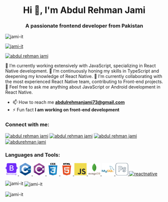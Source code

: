 <h1 align="center">Hi 👋, I'm Abdul Rehman Jami</h1>
<h3 align="center">A passionate frontend developer from Pakistan</h3>

<p align="left"> <img src="https://komarev.com/ghpvc/?username=jami-it&label=Profile%20views&color=0e75b6&style=flat" alt="jami-it" /> </p>

<p align="left"> <a href="https://github.com/ryo-ma/github-profile-trophy"><img src="https://github-profile-trophy.vercel.app/?username=jami-it" alt="jami-it" /></a> </p>

<p align="left"> <a href="https://twitter.com/ARJami7861" target="blank"><img src="https://img.shields.io/twitter/follow/abdul rehman jami?logo=twitter&style=for-the-badge" alt="abdul rehman jami" /></a> </p>

🔭 I’m currently working extensively with JavaScript, specializing in React Native development.
🌱 I’m continuously honing my skills in TypeScript and deepening my knowledge of React Native.
👯 I’m currently collaborating with the most experienced React Native team, contributing to Front-end projects.
💬 Feel free to ask me anything about JavaScript or Android development in React Native.
- 📫 How to reach me **abdulrehmanjami73@gmail.com**
- ⚡ Fun fact **I am working on front-end development**

<h3 align="left">Connect with me:</h3>
<p align="left">
<a href="https://twitter.com/ARJami7861" target="blank"><img align="center" src="https://raw.githubusercontent.com/rahuldkjain/github-profile-readme-generator/master/src/images/icons/Social/twitter.svg" alt="abdul rehman jami" height="30" width="40" /></a>
<a href="https://linkedin.com/in/abdul rehman jami" target="blank"><img align="center" src="https://raw.githubusercontent.com/rahuldkjain/github-profile-readme-generator/master/src/images/icons/Social/linked-in-alt.svg" alt="abdul rehman jami" height="30" width="40" /></a>
<a href="https://fb.com/abdul rehman jami" target="blank"><img align="center" src="https://raw.githubusercontent.com/rahuldkjain/github-profile-readme-generator/master/src/images/icons/Social/facebook.svg" alt="abdul rehman jami" height="30" width="40" /></a>
<a href="https://instagram.com/abdurehman jami" target="blank"><img align="center" src="https://raw.githubusercontent.com/rahuldkjain/github-profile-readme-generator/master/src/images/icons/Social/instagram.svg" alt="abdurehman jami" height="30" width="40" /></a>
</p>

<h3 align="left">Languages and Tools:</h3>
<p align="left"> <a href="https://getbootstrap.com" target="_blank" rel="noreferrer"> <img src="https://raw.githubusercontent.com/devicons/devicon/master/icons/bootstrap/bootstrap-plain-wordmark.svg" alt="bootstrap" width="40" height="40"/> </a> <a href="https://www.w3schools.com/cpp/" target="_blank" rel="noreferrer"> <img src="https://raw.githubusercontent.com/devicons/devicon/master/icons/cplusplus/cplusplus-original.svg" alt="cplusplus" width="40" height="40"/> </a> <a href="https://www.w3schools.com/cs/" target="_blank" rel="noreferrer"> <img src="https://raw.githubusercontent.com/devicons/devicon/master/icons/csharp/csharp-original.svg" alt="csharp" width="40" height="40"/> </a> <a href="https://www.w3schools.com/css/" target="_blank" rel="noreferrer"> <img src="https://raw.githubusercontent.com/devicons/devicon/master/icons/css3/css3-original-wordmark.svg" alt="css3" width="40" height="40"/> </a> <a href="https://www.w3.org/html/" target="_blank" rel="noreferrer"> <img src="https://raw.githubusercontent.com/devicons/devicon/master/icons/html5/html5-original-wordmark.svg" alt="html5" width="40" height="40"/> </a> <a href="https://developer.mozilla.org/en-US/docs/Web/JavaScript" target="_blank" rel="noreferrer"> <img src="https://raw.githubusercontent.com/devicons/devicon/master/icons/javascript/javascript-original.svg" alt="javascript" width="40" height="40"/> </a> <a href="https://www.mongodb.com/" target="_blank" rel="noreferrer"> <img src="https://raw.githubusercontent.com/devicons/devicon/master/icons/mongodb/mongodb-original-wordmark.svg" alt="mongodb" width="40" height="40"/> </a> <a href="https://www.mysql.com/" target="_blank" rel="noreferrer"> <img src="https://raw.githubusercontent.com/devicons/devicon/master/icons/mysql/mysql-original-wordmark.svg" alt="mysql" width="40" height="40"/> </a> <a href="https://www.photoshop.com/en" target="_blank" rel="noreferrer"> <img src="https://raw.githubusercontent.com/devicons/devicon/master/icons/photoshop/photoshop-line.svg" alt="photoshop" width="40" height="40"/> </a> <a href="https://reactnative.dev/" target="_blank" rel="noreferrer"> <img src="https://reactnative.dev/img/header_logo.svg" alt="reactnative" width="40" height="40"/> </a> </p>

<p><img align="left" src="https://github-readme-stats.vercel.app/api/top-langs?username=jami-it&show_icons=true&locale=en&layout=compact" alt="jami-it" /></p>

<p>&nbsp;<img align="center" src="https://github-readme-stats.vercel.app/api?username=jami-it&show_icons=true&locale=en" alt="jami-it" /></p>

<p><img align="center" src="https://github-readme-streak-stats.herokuapp.com/?user=jami-it&" alt="jami-it" /></p>

